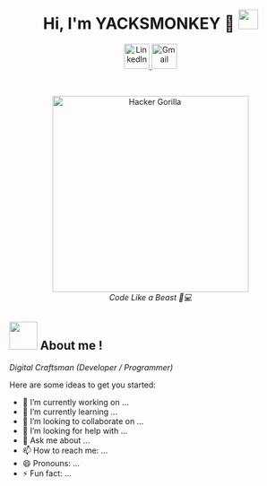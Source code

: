 <h1 align="center">
  Hi, I'm YACKSMONKEY 🍌 <img src="https://giphy.com/gifs/mono-abaiz-de-santurce-hD0mNAEuqs1lDJw8rx" width="35">
</h1>

<!-- Íconos + Gorila en la misma fila -->
<div align="center">

  <!-- LinkedIn -->
  <a href="https://www.linkedin.com/in/tu_usuario" target="_blank">
    <img src="https://cdn-icons-png.flaticon.com/512/174/174857.png" width="45" alt="LinkedIn"/>
  </a>

  <!-- Gmail -->
  <a href="mailto:tu.email@gmail.com">
    <img src="https://cdn-icons-png.flaticon.com/512/732/732200.png" width="45" alt="Gmail"/>
  </a>

  <!-- Espacio entre íconos y gorila -->
  &nbsp;&nbsp;&nbsp;&nbsp;&nbsp;

  <!-- Gorila -->
  <img src="https://github.com/user-attachments/assets/bd83f286-b80c-4ed2-831b-9f58eda718b1" width="350" alt="Hacker Gorilla"/>
  
  <div><em>Code Like a Beast 🦍💻</em></div>

</div>


<!-- About Me -->
## <img src="https://github.com/7oSkaaa/7oSkaaa/blob/main/Images/about_me.gif?raw=true" width="50px"> About me !

*Digital Craftsman (Developer / Programmer)*

Here are some ideas to get you started:

- 🔭 I’m currently working on ...
- 🌱 I’m currently learning ...
- 👯 I’m looking to collaborate on ...
- 🤔 I’m looking for help with ...
- 💬 Ask me about ...
- 📫 How to reach me: ...
- 😄 Pronouns: ...
- ⚡ Fun fact: ...

